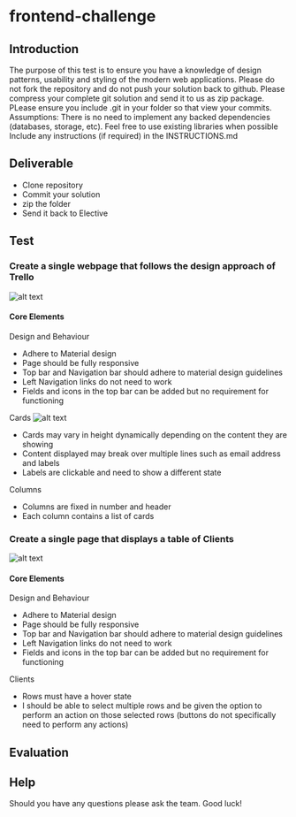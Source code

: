 # frontend-challenge

## Introduction

The purpose of this test is to ensure you have a knowledge of design patterns, usability and styling of the modern web applications. Please do not fork the repository and do not push your solution back to github. Please compress your complete git solution and send it to us as zip package. PLease ensure you include .git in your folder so that view your commits. Assumptions: There is no need to implement any backed dependencies (databases, storage, etc). Feel free to use existing libraries when possible Include any instructions (if required) in the INSTRUCTIONS.md

## Deliverable
* Clone repository
* Commit your solution
* zip the folder
* Send it back to Elective

## Test

### Create a single webpage that follows the design approach of Trello
![alt text](https://github.com/electivegroup/frontend-challenge/edit/master/board.png "The Board")
#### Core Elements
Design and Behaviour
* Adhere to Material design
* Page should be fully  responsive
* Top bar and Navigation bar should adhere to material design guidelines
* Left Navigation links do not need to work
* Fields and icons in the top bar can be added but no requirement for functioning

Cards
![alt text](https://github.com/electivegroup/frontend-challenge/edit/master/card.png "Card")
* Cards may vary in height dynamically depending on the content they are showing
* Content displayed may break over multiple lines such as email address and labels
* Labels are clickable and need to show a different state

Columns
* Columns are fixed in number and header
* Each column contains a list of cards

### Create a single page that displays a table of Clients
![alt text](https://github.com/electivegroup/frontend-challenge/edit/master/clients-view.png "Clients")
#### Core Elements
Design and Behaviour
* Adhere to Material design
* Page should be fully  responsive
* Top bar and Navigation bar should adhere to material design guidelines
* Left Navigation links do not need to work
* Fields and icons in the top bar can be added but no requirement for functioning

Clients
* Rows must have a hover state
* I should be able to select multiple rows and be given the option to perform an action on those selected rows (buttons do not specifically need to perform any actions)

## Evaluation

## Help
Should you have any questions please ask the team. Good luck!
